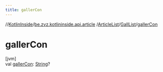 ```yaml
---
title: gallerCon
---
```

//[KotlinInside](../../../../index.html)/[be.zvz.kotlininside.api.article](../../index.html)
/[ArticleList](../index.html)/[GallList](index.html)/[gallerCon](galler-con.html)

# gallerCon

[jvm]\
val [gallerCon](galler-con.html): [String](https://kotlinlang.org/api/latest/jvm/stdlib/kotlin/-string/index.html)?




